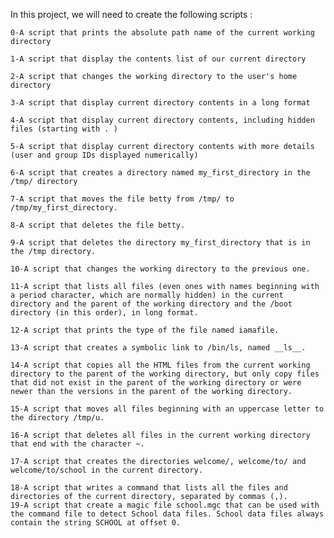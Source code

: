 In this project, we will need to create the following scripts :

    0-A script that prints the absolute path name of the current working directory
    
    1-A script that display the contents list of our current directory
    
    2-A script that changes the working directory to the user's home directory
    
    3-A script that display current directory contents in a long format
    
    4-A script that display current directory contents, including hidden files (starting with . )
    
    5-A script that display current directory contents with more details (user and group IDs displayed numerically)
    
    6-A script that creates a directory named my_first_directory in the /tmp/ directory
    
    7-A script that moves the file betty from /tmp/ to /tmp/my_first_directory.

    8-A script that deletes the file betty.

    9-A script that deletes the directory my_first_directory that is in the /tmp directory.

    10-A script that changes the working directory to the previous one.

    11-A script that lists all files (even ones with names beginning with a period character, which are normally hidden) in the current directory and the parent of the working directory and the /boot directory (in this order), in long format.

    12-A script that prints the type of the file named iamafile.

    13-A script that creates a symbolic link to /bin/ls, named __ls__.

    14-A script that copies all the HTML files from the current working directory to the parent of the working directory, but only copy files that did not exist in the parent of the working directory or were newer than the versions in the parent of the working directory.

    15-A script that moves all files beginning with an uppercase letter to the directory /tmp/u.

    16-A script that deletes all files in the current working directory that end with the character ~.

    17-A script that creates the directories welcome/, welcome/to/ and welcome/to/school in the current directory.

    18-A script that writes a command that lists all the files and directories of the current directory, separated by commas (,).
    19-A script that create a magic file school.mgc that can be used with the command file to detect School data files. School data files always contain the string SCHOOL at offset 0.
